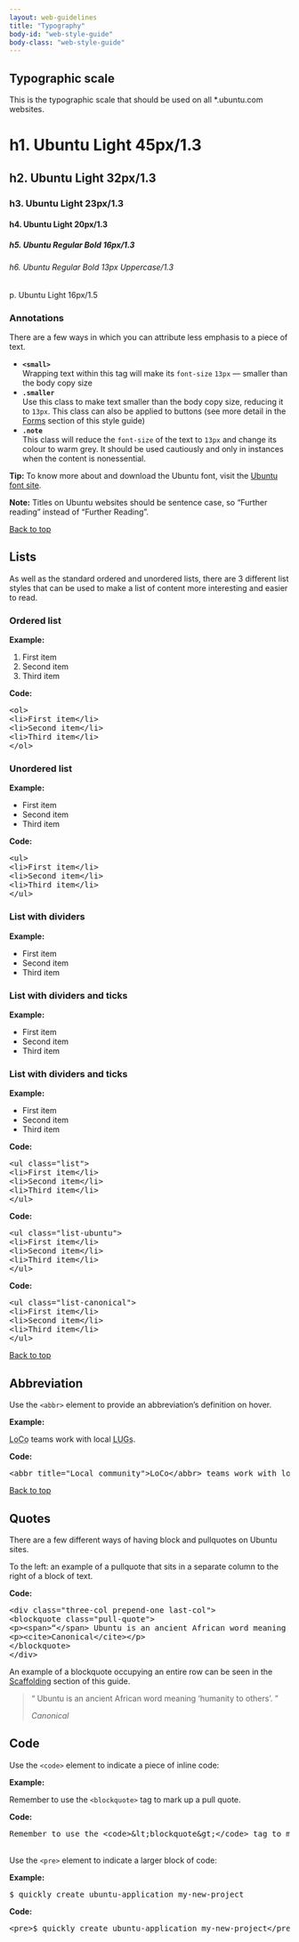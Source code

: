 ```yaml
---
layout: web-guidelines
title: "Typography"
body-id: "web-style-guide"
body-class: "web-style-guide"
---
```


<div class="row">

<h2 id="typographic-scale">Typographic scale</h2>
<p>This is the typographic scale that should be used on all *.ubuntu.com websites.</p>

<div class="eight-col">

<h1>h1. Ubuntu Light 45px/1.3</h1>
<h2>h2. Ubuntu Light 32px/1.3</h2>
<h3>h3. Ubuntu Light 23px/1.3</h3>
<h4>h4. Ubuntu Light 20px/1.3</h4>
<h5>h5. Ubuntu Regular Bold 16px/1.3</h5>
<h6>h6. Ubuntu Regular Bold 13px Uppercase/1.3</h6>
<p>p. Ubuntu Light 16px/1.5</p>

<h3>Annotations</h3>
<p>There are a few ways in which you can attribute less emphasis to a piece of text.</p>
<ul>
<li><strong><code>&lt;small&gt;</code></strong><br />
Wrapping text within this tag will make its <code>font-size</code> <code>13px</code> &mdash; smaller than the body copy size</li>
<li><strong><code>.smaller</code></strong><br />
Use this class to make text smaller than the body copy size, reducing it to <code>13px</code>. This class can also be applied to buttons (see more detail in the <a href="/web-style-guide/forms.html">Forms</a> section of this style guide)</li>
<li><strong><code>.note</code></strong><br />
This class will reduce the <code>font-size</code> of the text to <code>13px</code> and change its colour to warm grey. It should be used cautiously and only in instances when the content is nonessential.</li>
</ul>
</div>
<div class="four-col last-col">
<div class="box">
<p><strong>Tip:</strong> To know more about and download the Ubuntu font, visit the <a href="http://font.ubuntu.com">Ubuntu font site</a>.</p>
</div>
<div class="box">
<p><strong>Note:</strong> Titles on Ubuntu websites should be sentence case, so &#8220;Further reading&#8221; instead of &#8220;Further Reading&#8221;.</p>
</div>

</div>

</div>

<div class="row">
<div class="link-top"><a href="#">Back to top</a></div>
<h2 id="lists">Lists</h2>
<div class="eight-col">
<p>As well as the standard ordered and unordered lists, there are 3 different list styles that can be used to make a list of content more interesting and easier to read.</p>
</div>
<div class="four-col">
<h3>Ordered list</h3>
<p class="smaller note"><strong>Example:</strong></p>
<ol>
<li>First item</li>
<li>Second item</li>
<li>Third item</li>
</ol>
<p class="smaller note"><strong>Code:</strong></p>
<pre>&lt;ol&gt;
&lt;li&gt;First item&lt;/li&gt;
&lt;li&gt;Second item&lt;/li&gt;
&lt;li&gt;Third item&lt;/li&gt;
&lt;/ol&gt;</pre>
</div>
<div class="four-col">
<h3>Unordered list</h3>
<p class="smaller note"><strong>Example:</strong></p>
<ul>
<li>First item</li>
<li>Second item</li>
<li>Third item</li>
</ul>
<p class="smaller note"><strong>Code:</strong></p>
<pre>&lt;ul&gt;
&lt;li&gt;First item&lt;/li&gt;
&lt;li&gt;Second item&lt;/li&gt;
&lt;li&gt;Third item&lt;/li&gt;
&lt;/ul&gt;</pre>
</div>
<div class="four-col last-col">
</div>

<div class="four-col">
<h3>List with dividers</h3>
<p class="smaller note"><strong>Example:</strong></p>
<ul class="list">
<li>First item</li>
<li>Second item</li>
<li>Third item</li>
</ul>
</div>
<div class="four-col">
<h3>List with dividers and ticks</h3>
<p class="smaller note"><strong>Example:</strong></p>
<ul class="list-ubuntu">
<li>First item</li>
<li>Second item</li>
<li>Third item</li>
</ul>
</div>
<div class="four-col last-col">
<h3>List with dividers and ticks</h3>
<p class="smaller note"><strong>Example:</strong></p>
<ul class="list-canonical">
<li>First item</li>
<li>Second item</li>
<li>Third item</li>
</ul>
</div>

<div class="four-col">
<p class="smaller note"><strong>Code:</strong></p>
<pre>&lt;ul class="list"&gt;
&lt;li&gt;First item&lt;/li&gt;
&lt;li&gt;Second item&lt;/li&gt;
&lt;li&gt;Third item&lt;/li&gt;
&lt;/ul&gt;</pre>
</div>
<div class="four-col">
<p class="smaller note"><strong>Code:</strong></p>
<pre>&lt;ul class="list-ubuntu"&gt;
&lt;li&gt;First item&lt;/li&gt;
&lt;li&gt;Second item&lt;/li&gt;
&lt;li&gt;Third item&lt;/li&gt;
&lt;/ul&gt;</pre>
</div>
<div class="four-col last-col">
<p class="smaller note"><strong>Code:</strong></p>
<pre>&lt;ul class="list-canonical"&gt;
&lt;li&gt;First item&lt;/li&gt;
&lt;li&gt;Second item&lt;/li&gt;
&lt;li&gt;Third item&lt;/li&gt;
&lt;/ul&gt;</pre>
</div>
</div>

<div class="row">
<div class="link-top"><a href="#">Back to top</a></div>
<div class="eight-col">
<h2 id="abbr">Abbreviation</h2>

<p>Use the <code>&lt;abbr&gt;</code> element to provide an abbreviation&#8217;s definition on hover.</p>

<p class="smaller note"><strong>Example:</strong></p>

<p><abbr title="Local community">LoCo</abbr> teams work with local <abbr title="Linux User Groups">LUGs</abbr>.</p>

<p class="smaller note"><strong>Code:</strong></p>
<pre>&lt;abbr title="Local community"&gt;LoCo&lt;/abbr&gt; teams work with local &lt;abbr title="Linux User Groups"&gt;LUGs&lt;/abbr&gt;</pre>
</div>
</div>

<div class="row">
<div class="link-top"><a href="#">Back to top</a></div>
<h2 id="quotes">Quotes</h2>

<div class="eight-col">
<p>There are a few different ways of having block and pullquotes on Ubuntu sites.</p>
<p>To the left: an example of a pullquote that sits in a separate column to the right of a block of text.</p>
<p class="smaller note"><strong>Code:</strong></p>
<pre>&lt;div class="three-col prepend-one last-col"&gt;
&lt;blockquote class="pull-quote"&gt;
&lt;p&gt;&lt;span&gt;“&lt;/span&gt; Ubuntu is an ancient African word meaning 'humanity to others'. &lt;span&gt;”&lt;/span&gt;&lt;/p&gt;
&lt;p&gt;&lt;cite&gt;Canonical&lt;/cite&gt;&lt;/p&gt;
&lt;/blockquote&gt;
&lt;/div&gt;</pre>
<p>An example of a blockquote occupying an entire row can be seen in the <a href="http://design.ubuntu.com/web-style-guide/scaffolding#rows">Scaffolding</a> section of this guide.</p>                    
</div>
<div class="three-col prepend-one last-col">
<blockquote class="pull-quote">
<p><span>“</span>&nbsp;Ubuntu is an ancient African word meaning &#8216;humanity to others&#8217;.&nbsp;<span>”</span> </p>
<p><cite>Canonical</cite></p>
</blockquote>
</div>
</div>

<div class="row no-border">
<h2 id="code">Code</h2>
<p>Use the <code>&lt;code&gt;</code> element to indicate a piece of inline code:</p>

<p class="smaller note"><strong>Example:</strong></p>
<p>Remember to use the <code>&lt;blockquote&gt;</code> tag to mark up a pull quote.</p>

<p class="smaller note"><strong>Code:</strong></p>
<pre>Remember to use the &lt;code&gt;&amp;lt;blockquote&amp;gt;&lt;/code&gt; tag to mark up a pull quote.</pre>

<p><br />Use the <code>&lt;pre&gt;</code> element to indicate a larger block of code:</p>

<p class="smaller note"><strong>Example:</strong></p>
<pre>$ quickly create ubuntu-application my-new-project</pre>
<p class="smaller note"><strong>Code:</strong></p>
<pre>&lt;pre&gt;$ quickly create ubuntu-application my-new-project&lt;/pre&gt;</pre>

</div>     
